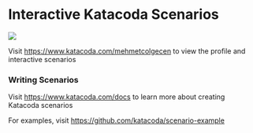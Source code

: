 # Interactive Katacoda Scenarios

[![](http://shields.katacoda.com/katacoda/mehmetcolgecen/count.svg)](https://www.katacoda.com/mehmetcolgecen "Get your profile on Katacoda.com")

Visit https://www.katacoda.com/mehmetcolgecen to view the profile and interactive scenarios

### Writing Scenarios
Visit https://www.katacoda.com/docs to learn more about creating Katacoda scenarios

For examples, visit https://github.com/katacoda/scenario-example
